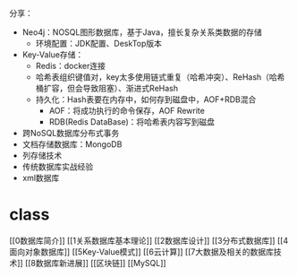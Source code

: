 分享：
- Neo4j：NOSQL图形数据库，基于Java，擅长复杂关系类数据的存储
	- 环境配置：JDK配置、DeskTop版本
- Key-Value存储：
	- Redis：docker连接
	- 哈希表组织键值对，key太多使用链式重复（哈希冲突）、ReHash（哈希桶扩容，但会导致阻塞）、渐进式ReHash
	- 持久化：Hash表要在内存中，如何存到磁盘中，AOF+RDB混合
		- AOF：将成功执行的命令保存，AOF Rewrite
		- RDB(Redis DataBase)：将哈希表内容写到磁盘
- 跨NoSQL数据库分布式事务
- 文档存储数据库：MongoDB
- 列存储技术
- 传统数据库实战经验
- xml数据库

# class

[[0数据库简介]]
[[1关系数据库基本理论]]
[[2数据库设计]]
[[3分布式数据库]]
[[4面向对象数据库]]
[[5Key-Value模式]]
[[6云计算]]
[[7大数据及相关的数据库技术]]
[[8数据库新进展]]
[[区块链]]
[[MySQL]]
